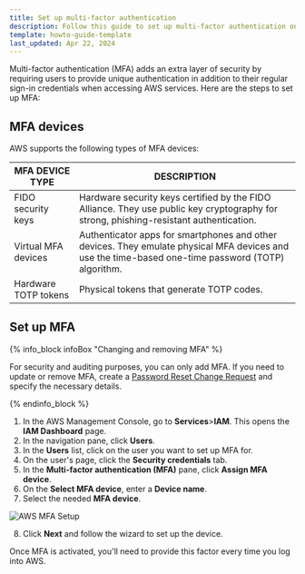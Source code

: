 ```yaml
---
title: Set up multi-factor authentication
description: Follow this guide to set up multi-factor authentication on Spryker, improving your security with detailed MFA device and configuration steps.
template: howto-guide-template
last_updated: Apr 22, 2024
---
```


Multi-factor authentication (MFA) adds an extra layer of security by requiring users to provide unique authentication in addition to their regular sign-in credentials when accessing AWS services. Here are the steps to set up MFA:

## MFA devices

AWS supports the following types of MFA devices:

| MFA DEVICE TYPE | DESCRIPTION |
| - | - |
| FIDO security keys | Hardware security keys certified by the FIDO Alliance. They use public key cryptography for strong, phishing-resistant authentication. |
| Virtual MFA devices | Authenticator apps for smartphones and other devices. They emulate physical MFA devices and use the time-based one-time password (TOTP) algorithm. |
| Hardware TOTP tokens | Physical tokens that generate TOTP codes. |

## Set up MFA

{% info_block infoBox "Changing and removing MFA" %}

For security and auditing purposes, you can only add MFA. If you need to update or remove MFA, create a [Password Reset Change Request](https://spryker.force.com/support/s/) and specify the necessary details.

{% endinfo_block %}

1. In the AWS Management Console, go to **Services**>**IAM**.
This opens the **IAM Dashboard** page.
2. In the navigation pane, click **Users**.
3. In the **Users** list, click on the user you want to set up MFA for.
4. On the user's page, click the **Security credentials** tab.
5. In the **Multi-factor authentication (MFA)** pane, click **Assign MFA device**.
6. On the **Select MFA device**, enter a **Device name**.
7. Select the needed **MFA device**.

![AWS MFA Setup](https://spryker.s3.eu-central-1.amazonaws.com/cloud-docs/Spryker+Cloud/Security/Multi+Factor+Authentication/aws_mfa_example.png)

8. Click **Next** and follow the wizard to set up the device.

Once MFA is activated, you'll need to provide this factor every time you log into AWS.
